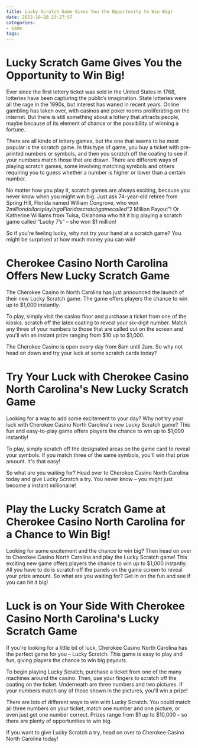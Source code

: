 ```yaml
---
title: Lucky Scratch Game Gives You the Opportunity to Win Big!
date: 2022-10-28 23:27:57
categories:
- Game
tags:
---
```



#  Lucky Scratch Game Gives You the Opportunity to Win Big!

Ever since the first lottery ticket was sold in the United States in 1768, lotteries have been capturing the public’s imagination. State lotteries were all the rage in the 1990s, but interest has waned in recent years. Online gambling has taken over, with casinos and poker rooms proliferating on the internet. But there is still something about a lottery that attracts people, maybe because of its element of chance or the possibility of winning a fortune.

There are all kinds of lottery games, but the one that seems to be most popular is the scratch game. In this type of game, you buy a ticket with pre-printed numbers or symbols, and then you scratch off the coating to see if your numbers match those that are drawn. There are different ways of playing scratch games, some involving matching symbols and others requiring you to guess whether a number is higher or lower than a certain number.

No matter how you play it, scratch games are always exciting, because you never know when you might win big. Just ask 74-year-old retiree from Spring Hill, Florida named William Congrove, who won $2 million dollars playing a Florida scratch game called “$2 Million Payout”! Or Katherine Williams from Tulsa, Oklahoma who hit it big playing a scratch game called “Lucky 7’s” – she won $1 million!

So if you’re feeling lucky, why not try your hand at a scratch game? You might be surprised at how much money you can win!

#  Cherokee Casino North Carolina Offers New Lucky Scratch Game 

The Cherokee Casino in North Carolina has just announced the launch of their new Lucky Scratch game. The game offers players the chance to win up to $1,000 instantly.

To play, simply visit the casino floor and purchase a ticket from one of the kiosks. scratch off the latex coating to reveal your six-digit number. Match any three of your numbers to those that are called out on the screen and you'll win an instant prize ranging from $10 up to $1,000.

The Cherokee Casino is open every day from 8am until 2am. So why not head on down and try your luck at some scratch cards today?

#  Try Your Luck with Cherokee Casino North Carolina's New Lucky Scratch Game 

Looking for a way to add some excitement to your day? Why not try your luck with Cherokee Casino North Carolina's new Lucky Scratch game? This fun and easy-to-play game offers players the chance to win up to $1,000 instantly!

To play, simply scratch off the designated areas on the game card to reveal your symbols. If you match three of the same symbols, you'll win that prize amount. It's that easy!

So what are you waiting for? Head over to Cherokee Casino North Carolina today and give Lucky Scratch a try. You never know – you might just become a instant millionaire!

#  Play the Lucky Scratch Game at Cherokee Casino North Carolina for a Chance to Win Big! 

Looking for some excitement and the chance to win big? Then head on over to Cherokee Casino North Carolina and play the Lucky Scratch game! This exciting new game offers players the chance to win up to $1,000 instantly. All you have to do is scratch off the panels on the game screen to reveal your prize amount. So what are you waiting for? Get in on the fun and see if you can hit it big!

#  Luck is on Your Side With Cherokee Casino North Carolina's Lucky Scratch Game

If you're looking for a little bit of luck, Cherokee Casino North Carolina has the perfect game for you – Lucky Scratch. This game is easy to play and fun, giving players the chance to win big payouts.

To begin playing Lucky Scratch, purchase a ticket from one of the many machines around the casino. Then, use your fingers to scratch off the coating on the ticket. Underneath are three numbers and two pictures. If your numbers match any of those shown in the pictures, you'll win a prize!

There are lots of different ways to win with Lucky Scratch. You could match all three numbers on your ticket, match one number and one picture, or even just get one number correct. Prizes range from $1 up to $10,000 – so there are plenty of opportunities to win big.

If you want to give Lucky Scratch a try, head on over to Cherokee Casino North Carolina today!